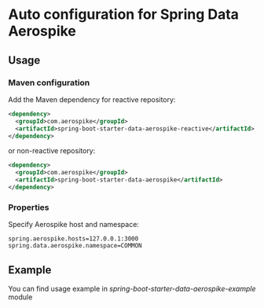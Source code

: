 #  Auto configuration for Spring Data Aerospike


## Usage

### Maven configuration

Add the Maven dependency for reactive repository:

```xml
<dependency>
  <groupId>com.aerospike</groupId>
  <artifactId>spring-boot-starter-data-aerospike-reactive</artifactId>  
</dependency>
```

or non-reactive repository:

```xml
<dependency>
  <groupId>com.aerospike</groupId>
  <artifactId>spring-boot-starter-data-aerospike</artifactId>  
</dependency>
```

### Properties

Specify Aerospike host and namespace:

```properties
spring.aerospike.hosts=127.0.0.1:3000
spring.data.aerospike.namespace=COMMON
```

## Example
You can find usage example in *spring-boot-starter-data-aerospike-example* module
